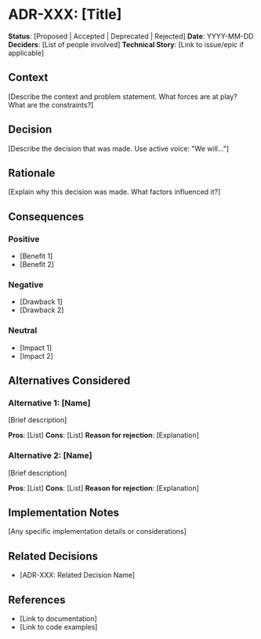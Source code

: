 # ADR-XXX: [Title]

**Status**: [Proposed | Accepted | Deprecated | Rejected]
**Date**: YYYY-MM-DD
**Deciders**: [List of people involved]
**Technical Story**: [Link to issue/epic if applicable]

## Context

[Describe the context and problem statement. What forces are at play? What are the constraints?]

## Decision

[Describe the decision that was made. Use active voice: "We will..."]

## Rationale

[Explain why this decision was made. What factors influenced it?]

## Consequences

### Positive

- [Benefit 1]
- [Benefit 2]

### Negative

- [Drawback 1]
- [Drawback 2]

### Neutral

- [Impact 1]
- [Impact 2]

## Alternatives Considered

### Alternative 1: [Name]

[Brief description]

**Pros**: [List]
**Cons**: [List]
**Reason for rejection**: [Explanation]

### Alternative 2: [Name]

[Brief description]

**Pros**: [List]
**Cons**: [List]
**Reason for rejection**: [Explanation]

## Implementation Notes

[Any specific implementation details or considerations]

## Related Decisions

- [ADR-XXX: Related Decision Name]

## References

- [Link to documentation]
- [Link to code examples]
